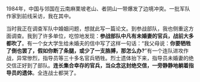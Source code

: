 1984年，中国与邻国在云南麻栗坡老山、者阴山一带爆发了边境冲突。一批军队作家到前线采访，我在其中。

当时我正在调查军队中婚姻问题，想就此写一篇论文。到参战部队，我也侧重这方面调查。我到了许多单位，吃惊地发现：**参战部队中凡有未婚妻的官兵，战前大多都吹了**。有一个女大学生给未婚夫的信中写了这样一句话：“我父母说：**你要牺牲了倒也罢了，假如你断了条腿，或少了一支胳膊，那怎么办?**”有一个连队进攻作战，异常惨烈，指导员等三十多名官兵牺牲。烈士遗体抬下来，指导员未婚妻的绝交信正好到了部队。**连长集合幸存的官兵，当众念这封绝交信，一旁静静地躺着指导员的遗体**。全连战士都哭了。